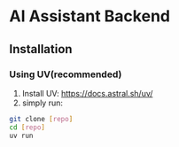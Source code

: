 # AI Assistant Backend

## Installation
### Using UV(recommended)
1. Install UV: https://docs.astral.sh/uv/
2. simply run:
```bash
git clone [repo]
cd [repo]
uv run
```